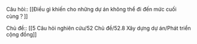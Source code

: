 Câu hỏi:: [[Điều gì khiến cho những dự án không thể đi đến mức cuối cùng？]]

Chủ đề:: [[5 Câu hỏi nghiên cứu/52 Chủ đề/52.8 Xây dựng dự án/Phát triển cộng đồng]]
